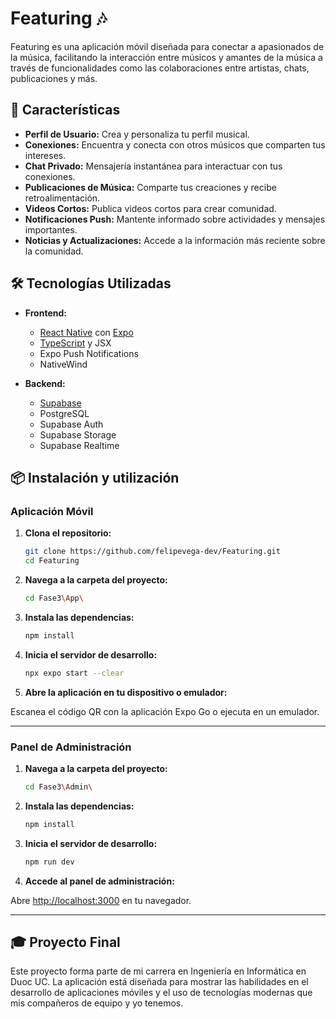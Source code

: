 # Featuring 🎶

Featuring es una aplicación móvil diseñada para conectar a apasionados de la música, facilitando la interacción entre músicos y amantes de la música a través de funcionalidades como las colaboraciones entre artistas, chats, publicaciones y más.

## 🚀 Características

- **Perfil de Usuario:** Crea y personaliza tu perfil musical.
- **Conexiones:** Encuentra y conecta con otros músicos que comparten tus intereses.
- **Chat Privado:** Mensajería instantánea para interactuar con tus conexiones.
- **Publicaciones de Música:** Comparte tus creaciones y recibe retroalimentación.
- **Videos Cortos:** Publica videos cortos para crear comunidad.
- **Notificaciones Push:** Mantente informado sobre actividades y mensajes importantes.
- **Noticias y Actualizaciones:** Accede a la información más reciente sobre la comunidad.

## 🛠️ Tecnologías Utilizadas

- **Frontend:**
  - [React Native](https://reactnative.dev/) con [Expo](https://expo.dev/)
  - [TypeScript](https://www.typescriptlang.org/) y JSX
  - Expo Push Notifications
  - NativeWind

- **Backend:**
  - [Supabase](https://supabase.com/)
  - PostgreSQL
  - Supabase Auth
  - Supabase Storage
  - Supabase Realtime

## 📦 Instalación y utilización

### Aplicación Móvil

1. **Clona el repositorio:**
   ```bash
   git clone https://github.com/felipevega-dev/Featuring.git
   cd Featuring
   ```

2. **Navega a la carpeta del proyecto:**
   ```bash
   cd Fase3\App\
   ```
3. **Instala las dependencias:**
   ```bash
   npm install
   ```
4. **Inicia el servidor de desarrollo:**
   ```bash
   npx expo start --clear
   ```
5. **Abre la aplicación en tu dispositivo o emulador:**

Escanea el código QR con la aplicación Expo Go o ejecuta en un emulador.

---

### Panel de Administración

1. **Navega a la carpeta del proyecto:**
   ```bash
   cd Fase3\Admin\
   ```
2. **Instala las dependencias:**
   ```bash
   npm install
   ```
3. **Inicia el servidor de desarrollo:**
   ```bash
   npm run dev
   ```

4. **Accede al panel de administración:**

Abre [http://localhost:3000](http://localhost:3000) en tu navegador.

---

## 🎓 Proyecto Final 
Este proyecto forma parte de mi carrera en Ingeniería en Informática en Duoc UC. La aplicación está diseñada para mostrar las habilidades en el desarrollo de aplicaciones móviles y el uso de tecnologías modernas que mis compañeros de equipo y yo tenemos.
